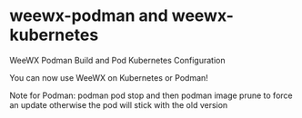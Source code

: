 # weewx-podman and weewx-kubernetes 
WeeWX Podman Build and Pod Kubernetes Configuration

You can now use WeeWX on Kubernetes or Podman!

Note for Podman: podman pod stop <id> and then podman image prune to force an update otherwise the pod will stick with the old version
  

